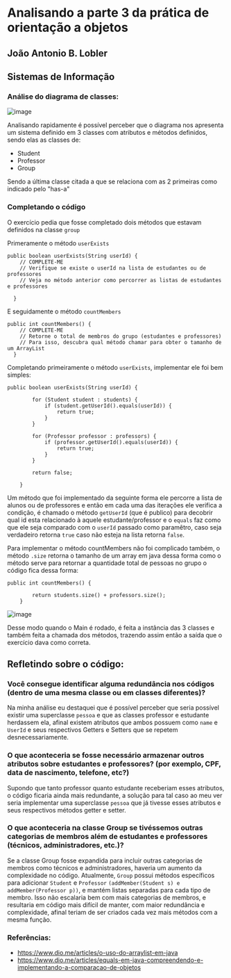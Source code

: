 # Analisando a parte 3 da prática de orientação a objetos  
## João Antonio B. Lobler
## Sistemas de Informação

### Análise do diagrama de classes:
![image](https://github.com/user-attachments/assets/5d309f41-897d-426b-a72f-e339c38a2116)

Analisando rapidamente é possível perceber que o diagrama nos apresenta um sistema definido em 3 classes com atributos e métodos definidos, sendo elas as classes de:
* Student
* Professor
* Group
  
Sendo a última classe citada a que se relaciona com as 2 primeiras como indicado pelo "has-a"

### Completando o código

O exercício pedia que fosse completado dois métodos que estavam definidos na classe `group`

Primeramente o método `userExists` 
~~~
public boolean userExists(String userId) {
    // COMPLETE-ME
    // Verifique se existe o userId na lista de estudantes ou de professores
    // Veja no método anterior como percorrer as listas de estudantes e professores

  }
~~~

E seguidamente o método `countMembers`
~~~
public int countMembers() {
    // COMPLETE-ME
    // Retorne o total de membros do grupo (estudantes e professores)
    // Para isso, descubra qual método chamar para obter o tamanho de um ArrayList
  }
~~~

Completando primeiramente o método `userExists`, implementar ele foi bem simples:

~~~
public boolean userExists(String userId) {

        for (Student student : students) {
            if (student.getUserId().equals(userId)) {
                return true;
            }
        }

        for (Professor professor : professors) {
            if (professor.getUserId().equals(userId)) {
                return true;
            }
        }
        
        return false;

    }
~~~

Um método que foi implementado da seguinte forma ele percorre a lista de alunos ou de professores e então em cada uma das iterações ele verifica a condição, é chamado o método `getUserId` (que é publico) para
decobrir qual id esta relacionado à aquele estudante/professor e o `equals` faz como que ele seja comparado com o `userId` passado como paramêtro, caso seja verdadeiro retorna `true` caso não esteja na lista retorna `false`.

Para implementar o método countMembers não foi complicado também, o método `.size` retorna o tamanho de um array em java dessa forma como o método serve para retornar a quantidade total de pessoas no grupo o código fica dessa forma:

~~~
public int countMembers() {
        
        return students.size() + professors.size();
    }
~~~

![image](https://github.com/user-attachments/assets/490afaba-8ea2-4e56-847c-45c2dba19c7a)

Desse modo quando o Main é rodado, é feita a instância das 3 classes e também feita a chamada dos métodos, trazendo assim então a saída que o exercício dava como correta.

## Refletindo sobre o código:

### Você consegue identificar alguma redundância nos códigos (dentro de uma mesma classe ou em classes diferentes)?

Na minha análise eu destaquei que é possível perceber que seria possível existir uma superclasse `pessoa` e que as classes professor e estudante herdassem ela, afinal existem atributos que ambos possuem como `name` e `UserId` e seus respectivos Getters e Setters que se repetem desnecessariamente.

### O que aconteceria se fosse necessário armazenar outros atributos sobre estudantes e professores? (por exemplo, CPF, data de nascimento, telefone, etc?)

Supondo que tanto professor quanto estudante receberiam esses atributos, o código ficaria ainda mais redundante, a solução para tal caso ao meu ver seria implementar uma superclasse `pessoa` que já tivesse esses atributos e seus respectivos métodos getter e setter.

### O que aconteceria na classe Group se tivéssemos outras categorias de membros além de estudantes e professores (técnicos, administradores, etc.)?

Se a classe Group fosse expandida para incluir outras categorias de membros como técnicos e administradores, haveria um aumento da complexidade no código. Atualmente, `Group` possui métodos específicos para adicionar `Student` e `Professor` `(addMember(Student s) e addMember(Professor p))`, e mantém listas separadas para cada tipo de membro. Isso não escalaria bem com mais categorias de membros, e resultaria em código mais difícil de manter, com maior redundância e complexidade, afinal teriam de ser criados cada vez mais métodos com a mesma função.




### Referências:

* https://www.dio.me/articles/o-uso-do-arraylist-em-java
* https://www.dio.me/articles/equals-em-java-compreendendo-e-implementando-a-comparacao-de-objetos



